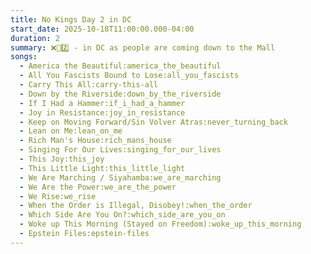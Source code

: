 ```yaml
---
title: No Kings Day 2 in DC
start_date: 2025-10-18T11:00:00.000-04:00
duration: 2
summary: ❌👑2️⃣ - in DC as people are coming down to the Mall
songs:
  - America the Beautiful:america_the_beautiful
  - All You Fascists Bound to Lose:all_you_fascists
  - Carry This All:carry-this-all
  - Down by the Riverside:down_by_the_riverside
  - If I Had a Hammer:if_i_had_a_hammer
  - Joy in Resistance:joy_in_resistance
  - Keep on Moving Forward/Sin Volver Atras:never_turning_back
  - Lean on Me:lean_on_me
  - Rich Man's House:rich_mans_house
  - Singing For Our Lives:singing_for_our_lives
  - This Joy:this_joy
  - This Little Light:this_little_light
  - We Are Marching / Siyahamba:we_are_marching
  - We Are the Power:we_are_the_power
  - We Rise:we_rise
  - When the Order is Illegal, Disobey!:when_the_order
  - Which Side Are You On?:which_side_are_you_on
  - Woke up This Morning (Stayed on Freedom):woke_up_this_morning
  - Epstein Files:epstein-files
---
```


